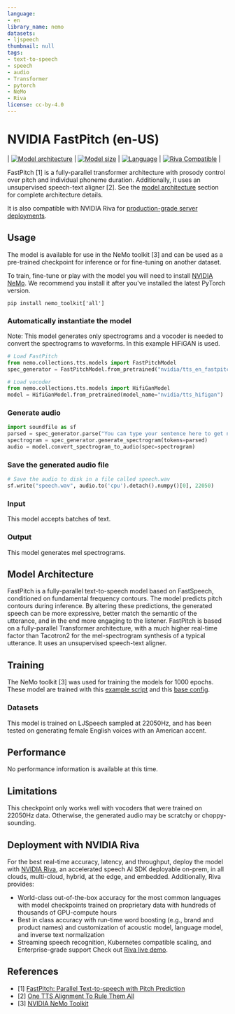 ```yaml
---
language:
- en
library_name: nemo
datasets:
- ljspeech
thumbnail: null
tags:
- text-to-speech
- speech
- audio
- Transformer
- pytorch
- NeMo
- Riva
license: cc-by-4.0
---
```

# NVIDIA FastPitch (en-US)

<style>
img {
 display: inline;
}
</style>

| [![Model architecture](https://img.shields.io/badge/Model_Arch-FastPitch--Transformer-lightgrey#model-badge)](#model-architecture)
| [![Model size](https://img.shields.io/badge/Params-45M-lightgrey#model-badge)](#model-architecture)
| [![Language](https://img.shields.io/badge/Language-en--US-lightgrey#model-badge)](#datasets)
| [![Riva Compatible](https://img.shields.io/badge/NVIDIA%20Riva-compatible-brightgreen#model-badge)](#deployment-with-nvidia-riva) |

FastPitch [1] is a fully-parallel transformer architecture with prosody control over pitch and individual phoneme duration. Additionally, it uses an unsupervised speech-text aligner [2]. See the [model architecture](#model-architecture) section for complete architecture details.

It is also compatible with NVIDIA Riva for [production-grade server deployments](#deployment-with-nvidia-riva). 


## Usage

The model is available for use in the NeMo toolkit [3] and can be used as a pre-trained checkpoint for inference or for fine-tuning on another dataset.

To train, fine-tune or play with the model you will need to install [NVIDIA NeMo](https://github.com/NVIDIA/NeMo). We recommend you install it after you've installed the latest PyTorch version.

```
pip install nemo_toolkit['all']
```

### Automatically instantiate the model

Note: This model generates only spectrograms and a vocoder is needed to convert the spectrograms to waveforms.
In this example HiFiGAN is used.

```python
# Load FastPitch
from nemo.collections.tts.models import FastPitchModel
spec_generator = FastPitchModel.from_pretrained("nvidia/tts_en_fastpitch")

# Load vocoder
from nemo.collections.tts.models import HifiGanModel
model = HifiGanModel.from_pretrained(model_name="nvidia/tts_hifigan")
```

### Generate audio

```python
import soundfile as sf
parsed = spec_generator.parse("You can type your sentence here to get nemo to produce speech.")
spectrogram = spec_generator.generate_spectrogram(tokens=parsed)
audio = model.convert_spectrogram_to_audio(spec=spectrogram)
```

### Save the generated audio file

```python
# Save the audio to disk in a file called speech.wav
sf.write("speech.wav", audio.to('cpu').detach().numpy()[0], 22050)
```


### Input

This model accepts batches of text.

### Output

This model generates mel spectrograms.

## Model Architecture

FastPitch is a fully-parallel text-to-speech model based on FastSpeech, conditioned on fundamental frequency contours. The model predicts pitch contours during inference. By altering these predictions, the generated speech can be more expressive, better match the semantic of the utterance, and in the end more engaging to the listener. FastPitch is based on a fully-parallel Transformer architecture, with a much higher real-time factor than Tacotron2 for the mel-spectrogram synthesis of a typical utterance. It uses an unsupervised speech-text aligner.


## Training

The NeMo toolkit [3] was used for training the models for 1000 epochs. These model are trained with this [example script](https://github.com/NVIDIA/NeMo/blob/main/examples/tts/fastpitch.py) and this [base config](https://github.com/NVIDIA/NeMo/blob/main/examples/tts/conf/fastpitch_align_v1.05.yaml).


### Datasets

This model is trained on LJSpeech sampled at 22050Hz, and has been tested on generating female English voices with an American accent.

## Performance

No performance information is available at this time.

## Limitations
This checkpoint only works well with vocoders that were trained on 22050Hz data. Otherwise, the generated audio may be scratchy or choppy-sounding.

## Deployment with NVIDIA Riva
For the best real-time accuracy, latency, and throughput, deploy the model with [NVIDIA Riva](https://developer.nvidia.com/riva), an accelerated speech AI SDK deployable on-prem, in all clouds, multi-cloud, hybrid, at the edge, and embedded. 
Additionally, Riva provides: 
* World-class out-of-the-box accuracy for the most common languages with model checkpoints trained on proprietary data with hundreds of thousands of GPU-compute hours 
* Best in class accuracy with run-time word boosting (e.g., brand and product names) and customization of acoustic model, language model, and inverse text normalization 
* Streaming speech recognition, Kubernetes compatible scaling, and Enterprise-grade support 
Check out [Riva live demo](https://developer.nvidia.com/riva#demos).
## References
- [1] [FastPitch: Parallel Text-to-speech with Pitch Prediction](https://arxiv.org/abs/2006.06873)
- [2] [One TTS Alignment To Rule Them All](https://arxiv.org/abs/2108.10447)
- [3] [NVIDIA NeMo Toolkit](https://github.com/NVIDIA/NeMo)
